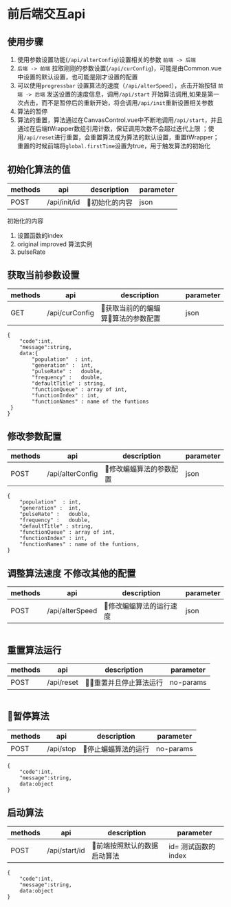 # 前后端交互api

## 使用步骤
1. 使用参数设置功能(``/api/alterConfig``)设置相关的参数 ``前端 -> 后端``
2. ``后端 -> 前端`` 拉取刚刚的参数设置(``/api/curConfig``)，可能是由Common.vue中设置的默认设置，也可能是刚才设置的配置
3. 可以使用``progressbar`` 设置算法的速度（``/api/alterSpeed``），点击开始按钮 ``前端 -> 后端`` 发送设置的速度信息，调用``/api/start``
开始算法调用,如果是第一次点击，而不是暂停后的重新开始，将会调用``/api/init``重新设置相关参数
4. 算法的暂停
5. 算法的重置，算法通过在CanvasControl.vue中不断地调用``/api/start``，并且通过在后端tWrapper数组引用计数，保证调用次数不会超过迭代上限
；使用``/api/reset``进行重置，会重置算法成为算法的默认设置，重置tWrapper；重置的时候前端将``global.firstTime``设置为true，用于触发算法的初始化
## 初始化算法的值
|  methods   | api  | description | parameter |
|  ---- | ----  | ---- | ---- |
|POST| /api/init/id|初始化的内容|json|
初始化的内容
1. 设置函数的index
2. original improved 算法实例
3. pulseRate


## 获取当前参数设置
|  methods   | api  | description | parameter |
|  ---- | ----  | ---- | ---- |
|GET| /api/curConfig|获取当前的的蝙蝠算算法的参数配置|json|

```
{
    "code":int,
    "message":string,
    data:{
        "population"  : int,
        "generation" :  int,
        "pulseRate" :   double,
        "frequency" :   double,
        "defaultTitle" : string,
        "functionQueue" : array of int,
        "functionIndex" : int,
        "functionNames" : name of the funtions
 }   
}

```
## 修改参数配置
|  methods   | api  | description | parameter |
|  ---- | ----  | ---- | ---- |
|POST| /api/alterConfig|修改蝙蝠算法的参数配置|json|

```
{
    "population"  : int,
    "generation" :  int,
    "pulseRate" :   double,
    "frequency" :   double,
    "defaultTitle" : string,
    "functionQueue" : array of int,
    "functionIndex" : int,
    "functionNames" : name of the funtions,
}
```
## 调整算法速度 不修改其他的配置
|  methods   | api  | description | parameter |
|  ---- | ----  | ---- | ---- |
|POST| /api/alterSpeed|修改蝙蝠算法的运行速度|json|

```

```

## 重置算法运行
|  methods   | api  | description | parameter |
|  ---- | ----  | ---- | ---- |
|POST| /api/reset|重置并且停止算法运行|no-params|
```
```

## 暂停算法
|  methods   | api  | description | parameter |
|  ---- | ----  | ---- | ---- |
|POST| /api/stop|停止蝙蝠算法的运行|no-params|
```
{
    "code":int,
    "message":string,
    data:object
}
```

## 启动算法
|  methods   | api  | description | parameter |
|  ---- | ----  | ---- | ---- |
|POST| /api/start/id|前端按照默认的数据启动算法|id= 测试函数的index|
```
{
    "code":int,
    "message":string,
    data:object
}
```